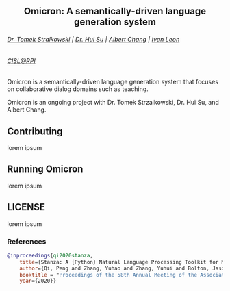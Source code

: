 <h2 align="center">Omicron: A semantically-driven language generation system</h2>

###### [Dr. Tomek Stralkowski](https://faculty.rpi.edu/node/36316) | [Dr. Hui Su](https://cisl.rpi.edu/people/faculty/hui-su) | [Albert Chang](https://cisl.rpi.edu/people/students/albert-chang) | [Ivan Leon](https://ivanleon.net)
###### [CISL@RPI](https://cisl.rpi.edu/)

Omicron is a semantically-driven language generation system that focuses on collaborative dialog domains such as teaching.  
 
Omicron is an ongoing project with Dr. Tomek Strzalkowski, Dr. Hui Su, and Albert Chang. 

## Contributing

lorem ipsum

## Running Omicron

lorem ipsum

## LICENSE
lorem ipsum

### References
```bibtex
@inproceedings{qi2020stanza,
    title={Stanza: A {Python} Natural Language Processing Toolkit for Many Human Languages},
    author={Qi, Peng and Zhang, Yuhao and Zhang, Yuhui and Bolton, Jason and Manning, Christopher D.},
    booktitle = "Proceedings of the 58th Annual Meeting of the Association for Computational Linguistics: System Demonstrations",
    year={2020}}
```